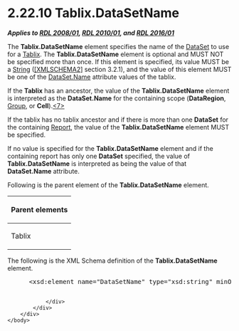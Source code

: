 <html dir="LTR" xmlns:mshelp="http://msdn.microsoft.com/mshelp" xmlns:ddue="http://ddue.schemas.microsoft.com/authoring/2003/5" xmlns:xlink="http://www.w3.org/1999/xlink" xmlns:tool="http://www.microsoft.com/tooltip">
    <head>
        <meta http-equiv="Content-Type" content="text/html; CHARSET=utf-8"></meta>
        <meta name="save" content="history"></meta>
        <title>2.22.10 Tablix.DataSetName</title>
        <xml>
            <mshelp:toctitle title="2.22.10 Tablix.DataSetName"></mshelp:toctitle>
            <mshelp:rltitle title="[MS-RDL]: Tablix.DataSetName"></mshelp:rltitle>
            <mshelp:keyword index="A" term="303f6cb3-cb22-43c4-9861-0c40082219f9"></mshelp:keyword>
            <mshelp:attr name="DCSext.ContentType" value="open specification"></mshelp:attr>
            <mshelp:attr name="AssetID" value="303f6cb3-cb22-43c4-9861-0c40082219f9"></mshelp:attr>
            <mshelp:attr name="TopicType" value="kbRef"></mshelp:attr>
            <mshelp:attr name="DCSext.Title" value="[MS-RDL]: Tablix.DataSetName" />
        </xml>
    </head>
    <body>
        <div id="header">
            <h1 class="heading">2.22.10 Tablix.DataSetName</h1>
        </div>
        <div id="mainSection">
            <div id="mainBody">
                <div id="allHistory" class="saveHistory"></div>
                <div id="sectionSection0" class="section" name="collapseableSection">
                    

<p><b><i>Applies to </i></b><a href="1e855f94-4617-47e4-b89e-0856c6cb420f.md"><b><i>RDL 2008/01</i></b></a><b><i>,
</i></b><a href="3428e690-a348-4ec7-8a6a-8efb42d2cdee.md"><b><i>RDL 2010/01</i></b></a><b><i>,
and </i></b><a href="52ce3983-2bfc-4e72-9359-42aaf5fe4509.md"><b><i>RDL 2016/01</i></b></a></p>

<p>The <b>Tablix.DataSetName</b> element specifies the name of
the <a href="a14782b0-2e2f-4305-83a3-3de3fd750b6a.md">DataSet</a> to use for
a <a href="e42fb86e-799a-4202-8845-ac38831efccb.md">Tablix</a>. The <b>Tablix.DataSetName</b>
element is optional and MUST NOT be specified more than once. If this element
is specified, its value MUST be a <a href="1ed81ef3-a683-45e3-aaad-bd2bbe71bc3d.md">String</a> (<a href="https://go.microsoft.com/fwlink/?LinkId=90610">[XMLSCHEMA2]</a> section
3.2.1), and the value of this element MUST be one of the <a href="fefd41f1-521d-4013-858f-cef76f17c11d.md">DataSet.Name</a> attribute
values of the tablix.</p>

<p>If the <b>Tablix</b> has an ancestor, the value of the <b>Tablix.DataSetName</b>
element is interpreted as the <b>DataSet.Name</b> for the containing scope (<b>DataRegion</b>,
<a href="dbfff811-1be7-4e8b-a5d2-6cc522317fbe.md">Group</a>, or <b>Cell</b>).<a id="Appendix_A_Target_7"></a><a href="1fe5fd87-2de5-4b2c-b762-5a4fd1373621.md#Appendix_A_7" aria-label="Product behavior note 7">&lt;7&gt;</a></p>

<p>If the tablix has no tablix ancestor and if there is more
than one <b>DataSet</b> for the containing <a href="6bbaafec-020b-406c-b4e7-5e4318b616cb.md">Report</a>, the value of the <b>Tablix.DataSetName</b>
element MUST be specified.</p>

<p>If no value is specified for the <b>Tablix.DataSetName</b>
element and if the containing report has only one <b>DataSet</b> specified, the
value of <b>Tablix.DataSetName</b> is interpreted as being the value of that <b>DataSet.Name</b>
attribute.</p>

<p>Following is the parent element of the <b>Tablix.DataSetName</b>
element.</p>

<table>
 <thead>
  <tr>
   <th>
   <p>Parent elements</p>
   </th>
  </tr>
 </thead>
 <tr>
  <td>
  <p>Tablix</p>
  </td>
 </tr>
</table>

<p>The following is the XML Schema definition of the <b>Tablix.DataSetName</b>
element.</p>

<dl>
<dd>
<div><pre> &lt;xsd:element name=&quot;DataSetName&quot; type=&quot;xsd:string&quot; minOccurs=&quot;0&quot; /&gt;
  
</pre></div>
</dd></dl>


                </div>
            </div>
        </div>
    </body>
</html>